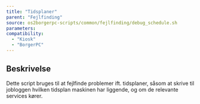 ```yaml
---
title: "Tidsplaner"
parent: "Fejlfinding"
source: os2borgerpc-scripts/common/fejlfinding/debug_schedule.sh
parameters:
compatibility:
  - "Kiosk"
  - "BorgerPC"
---
```


## Beskrivelse
Dette script bruges til at fejlfinde problemer ift. tidsplaner, såsom at skrive til jobloggen hvilken tidsplan maskinen har liggende, og om de relevante services kører.